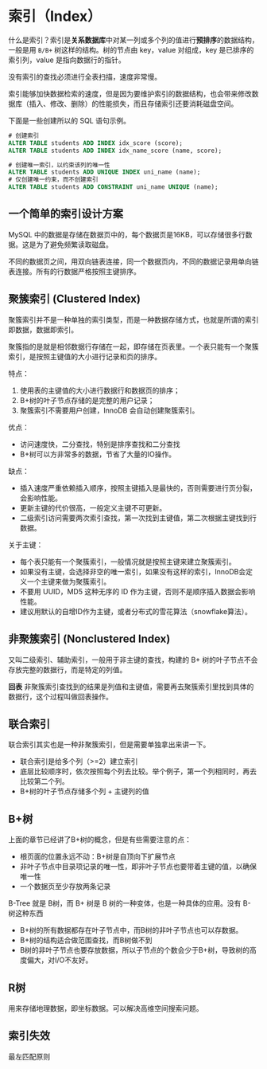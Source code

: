 # 索引（Index）
什么是索引？索引是**关系数据库**中对某一列或多个列的值进行**预排序**的数据结构，一般是用 `B/B+` 树这样的结构。树的节点由 key，value 对组成，key 是已排序的索引列，value 是指向数据行的指针。

没有索引的查找必须进行全表扫描，速度非常慢。

索引能够加快数据检索的速度，但是因为要维护索引的数据结构，也会带来修改数据库（插入、修改、删除）的性能损失，而且存储索引还要消耗磁盘空间。

下面是一些创建所以的 SQL 语句示例。
```sql
# 创建索引
ALTER TABLE students ADD INDEX idx_score (score);
ALTER TABLE students ADD INDEX idx_name_score (name, score);

# 创建唯一索引，以约束该列的唯一性
ALTER TABLE students ADD UNIQUE INDEX uni_name (name);
# 仅创建唯一约束，而不创建索引
ALTER TABLE students ADD CONSTRAINT uni_name UNIQUE (name);
```

## 一个简单的索引设计方案
MySQL 中的数据是存储在数据页中的，每个数据页是16KB，可以存储很多行数据。这是为了避免频繁读取磁盘。

不同的数据页之间，用双向链表连接，同一个数据页内，不同的数据记录用单向链表连接。所有的行数据严格按照主键排序。


## 聚簇索引 (Clustered Index)
聚簇索引并不是一种单独的索引类型，而是一种数据存储方式，也就是所谓的索引即数据，数据即索引。

聚簇指的是就是相邻数据行存储在一起，即存储在页表里。一个表只能有一个聚簇索引，是按照主键值的大小进行记录和页的排序。

特点：
1. 使用表的主键值的大小进行数据行和数据页的排序；
2. B+树的叶子节点存储的是完整的用户记录；
3. 聚簇索引不需要用户创建，InnoDB 会自动创建聚簇索引。

优点：
- 访问速度快，二分查找，特别是排序查找和二分查找
- B+树可以方非常多的数据，节省了大量的IO操作。

缺点：
- 插入速度严重依赖插入顺序，按照主键插入是最快的，否则需要进行页分裂，会影响性能。
- 更新主键的代价很高，一般定义主键不可更新。
- 二级索引访问需要两次索引查找，第一次找到主键值，第二次根据主键找到行数据。

关于主键：
- 每个表只能有一个聚簇索引，一般情况就是按照主键来建立聚簇索引。
- 如果没有主键，会选择非空的唯一索引，如果没有这样的索引，InnoDB会定义一个主键来做为聚簇索引。
- 不要用 UUID，MD5 这种无序的 ID 作为主键，否则不是顺序插入数据会影响性能。
- 建议用默认的自增ID作为主键，或者分布式的雪花算法（snowflake算法）。

## 非聚簇索引 (Nonclustered Index)
又叫二级索引、辅助索引，一般用于非主键的查找，构建的 B+ 树的叶子节点不会存放完整的数据行，而是特定的列值。

**回表**
非聚簇索引查找到的结果是列值和主键值，需要再去聚簇索引里找到具体的数据行，这个过程叫做回表操作。

## 联合索引

联合索引其实也是一种非聚簇索引，但是需要单独拿出来讲一下。
- 联合索引是给多个列（>=2）建立索引
- 底层比较顺序时，依次按照每个列去比较。举个例子，第一个列相同时，再去比较第二个列。
- B+树的叶子节点存储多个列 + 主键列的值

## B+树
上面的章节已经讲了B+树的概念，但是有些需要注意的点：
- 根页面的位置永远不动：B+树是自顶向下扩展节点
- 非叶子节点中目录项记录的唯一性，即非叶子节点也要带着主键的值，以确保唯一性
- 一个数据页至少存放两条记录

B-Tree 就是 B树，而 B+ 树是 B 树的一种变体，也是一种具体的应用。没有 B- 树这种东西
- B+树的所有数据都存在叶子节点中，而B树的非叶子节点也可以存数据。
- B+树的结构适合做范围查找，而B树做不到
- B树的非叶子节点也要存放数据，所以子节点的个数会少于B+树，导致树的高度偏大，对I/O不友好。

## R树
用来存储地理数据，即坐标数据。可以解决高维空间搜索问题。

## 索引失效

最左匹配原则
